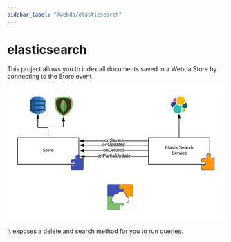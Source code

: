 ```yaml
---
sidebar_label: "@webda/elasticsearch"
---
```

# elasticsearch

This project allows you to index all documents saved in a Webda Store by connecting to the Store event

<img src="https://raw.githubusercontent.com/loopingz/webda-elasticsearch/master/docs/webda-elasticsearch.png" width="600px" />

It exposes a delete and search method for you to run queries.
